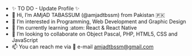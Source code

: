 - ✨ TO DO - Update Profile ✨
- 👋 Hi, I’m AMjAD TABASSUM (@amjadtbssm) from Pakistan :pakistan:
- 👀 I’m interested in Programming, Web Development and Graphic Design
- 🌱 I’m currently learning :atom: React & React Native
- 💞️ I’m looking to collaborate on Object Pascal, PHP, HTML5, CSS and JavaScript
- 📫 You can reach me via :e-mail: e-mail amjadtbssm@gmail.com

<!---
amjadtbssm/amjadtbssm is a ✨ special ✨ repository because its `README.md` (this file) appears on your GitHub profile.
You can click the Preview link to take a look at your changes.
--->
